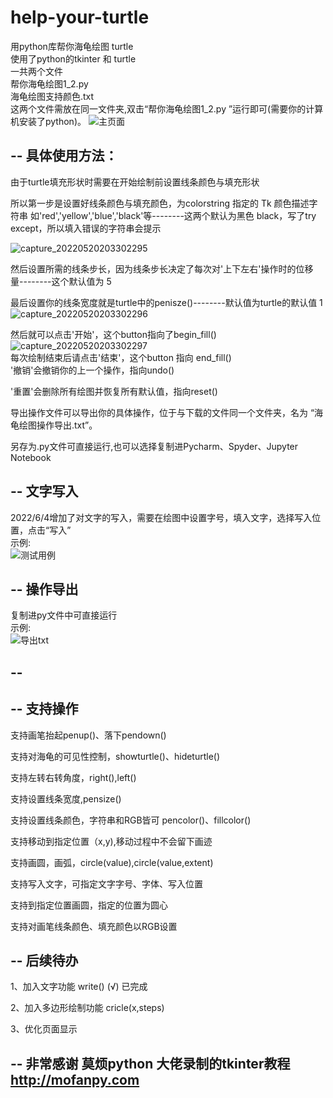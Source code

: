 # help-your-turtle
用python库帮你海龟绘图 turtle   
使用了python的tkinter 和 turtle   
一共两个文件  
帮你海龟绘图1_2.py  
海龟绘图支持颜色.txt   
这两个文件需放在同一文件夹,双击“帮你海龟绘图1_2.py ”运行即可(需要你的计算机安装了python)。
![主页面](https://user-images.githubusercontent.com/99422473/171906875-dad817d5-76af-473e-894c-3cc425710367.jpeg)
  
--
具体使用方法：   
-- 
由于turtle填充形状时需要在开始绘制前设置线条颜色与填充形状  

所以第一步是设置好线条颜色与填充颜色，为colorstring 指定的 Tk 颜色描述字符串 如'red','yellow','blue','black'等--------这两个默认为黑色 black，写了try except，所以填入错误的字符串会提示
  
![capture_20220520203302295](https://user-images.githubusercontent.com/99422473/169559854-4e1b4dd8-b217-471e-84e2-6d8833b7bc88.jpeg)

然后设置所需的线条步长，因为线条步长决定了每次对'上下左右'操作时的位移量--------这个默认值为 5

最后设置你的线条宽度就是turtle中的penisze()--------默认值为turtle的默认值 1  
![capture_20220520203302296](https://user-images.githubusercontent.com/99422473/169560676-5dbf499b-dd14-48a2-84aa-d68f3750d198.jpeg)
  
 
然后就可以点击'开始'，这个button指向了begin_fill()   
![capture_20220520203302297](https://user-images.githubusercontent.com/99422473/169562313-1916074b-4d36-4176-9378-183162e50fd8.jpeg)  
每次绘制结束后请点击'结束'，这个button 指向 end_fill()   
'撤销'会撤销你的上一个操作，指向undo()

'重置'会删除所有绘图并恢复所有默认值，指向reset()  

导出操作文件可以导出你的具体操作，位于与下载的文件同一个文件夹，名为 “海龟绘图操作导出.txt”。  

另存为.py文件可直接运行,也可以选择复制进Pycharm、Spyder、Jupyter Notebook  

--
文字写入
--  
2022/6/4增加了对文字的写入，需要在绘图中设置字号，填入文字，选择写入位置，点击“写入”  
示例:  
![测试用例](https://user-images.githubusercontent.com/99422473/171907351-6f76c249-3c02-4629-9de7-e052fdc6f5de.jpeg)

-- 
操作导出
--
复制进py文件中可直接运行  
示例:  
![导出txt](https://user-images.githubusercontent.com/99422473/171907772-0edda284-45a5-4045-b212-44fa7832d643.jpeg)

--  
--  
--
支持操作
--
支持画笔抬起penup()、落下pendown()  
  
支持对海龟的可见性控制，showturtle()、hideturtle()  
  
支持左转右转角度，right(),left()  
  
支持设置线条宽度,pensize()  
  
支持设置线条颜色，字符串和RGB皆可 pencolor()、fillcolor()  
  
支持移动到指定位置（x,y),移动过程中不会留下画迹  
  
支持画圆，画弧，circle(value),circle(value,extent)  

支持写入文字，可指定文字字号、字体、写入位置  
  
支持到指定位置画圆，指定的位置为圆心

支持对画笔线条颜色、填充颜色以RGB设置
  
--
后续待办 
--

1、加入文字功能 write() (√) 已完成 
  
2、加入多边形绘制功能 cricle(x,steps)  
  
3、优化页面显示
  


--
非常感谢 莫烦python 大佬录制的tkinter教程 http://mofanpy.com
--
